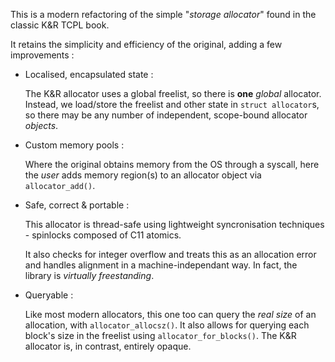 This is a modern refactoring of the simple "*storage allocator*" found in the classic K&R TCPL book.

It retains the simplicity and efficiency of the original, adding a few improvements :
- Localised, encapsulated state :
  
  The K&R allocator uses a global freelist, so there is **one** *global* allocator.
  Instead, we load/store the freelist and other state in `struct allocator`s, so there may be any number
  of independent, scope-bound allocator *objects*.
- Custom memory pools :

  Where the original obtains memory from the OS through a syscall,
  here the *user* adds memory region(s) to an allocator object via `allocator_add()`.
- Safe, correct & portable :
  
  This allocator is thread-safe using lightweight syncronisation techniques - spinlocks composed of C11 atomics.
  
  It also checks for integer overflow and treats this as an allocation error and handles alignment
  in a machine-independant way.
  In fact, the library is *virtually freestanding*.
- Queryable :
  
  Like most modern allocators, this one too can query the *real size* of an allocation, with `allocator_allocsz()`.
  It also allows for querying each block's size in the freelist using `allocator_for_blocks()`. The K&R allocator is, in contrast, entirely opaque.
